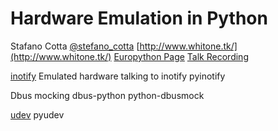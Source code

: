 Hardware Emulation in Python
============================
Stafano Cotta
[@stefano_cotta](https://twitter.com/stefano_cotta)
[http://www.whitone.tk/](http://www.whitone.tk/)
[Europython Page](https://ep2014.europython.eu/en/schedule/sessions/53/)
[Talk Recording](https://www.youtube.com/watch?v=UhLP0TJg5T8)

[inotify](http://en.wikipedia.org/wiki/Inotify)
Emulated hardware talking to inotify 
pyinotify

Dbus mocking
dbus-python
python-dbusmock

[udev](http://en.wikipedia.org/wiki/Udev)
pyudev

